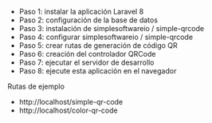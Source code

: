 -  Paso 1: instalar la  aplicación Laravel 8
-  Paso 2: configuración de la base de datos
-  Paso 3: instalación de simplesoftwareio / simple-qrcode
-  Paso 4: configurar simplesoftwareio / simple-qrcode
-  Paso 5: crear rutas de generación de código QR
-  Paso 6: creación del controlador QRCode
-  Paso 7: ejecutar el servidor de desarrollo
-  Paso 8: ejecute esta aplicación en el navegador


Rutas de ejemplo
-  http://localhost/simple-qr-code
-  http://localhost/color-qr-code